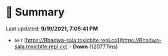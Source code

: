 # 📖 Summary
Last updated: **9/19/2021, 7:05:41 PM**

- `GET` [https://Bhadwa-sala.toxicblte.repl.co](https://Bhadwa-sala.toxicblte.repl.co) - **Down** (120777ms)
